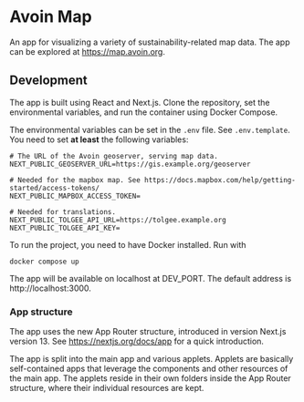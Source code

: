 # Avoin Map

An app for visualizing a variety of sustainability-related map data. The app can be explored at https://map.avoin.org.

## Development

The app is built using React and Next.js. Clone the repository, set the environmental variables, and run the container using Docker Compose.

The environmental variables can be set in the `.env` file. See `.env.template`.
You need to set **at least** the following variables:

```
# The URL of the Avoin geoserver, serving map data.
NEXT_PUBLIC_GEOSERVER_URL=https://gis.example.org/geoserver

# Needed for the mapbox map. See https://docs.mapbox.com/help/getting-started/access-tokens/
NEXT_PUBLIC_MAPBOX_ACCESS_TOKEN=

# Needed for translations.
NEXT_PUBLIC_TOLGEE_API_URL=https://tolgee.example.org
NEXT_PUBLIC_TOLGEE_API_KEY=
```

To run the project, you need to have Docker installed. Run with

```
docker compose up
```

The app will be available on localhost at DEV_PORT. The default address is http://localhost:3000.

### App structure

The app uses the new App Router structure, introduced in version Next.js version 13. See https://nextjs.org/docs/app for a quick introduction.

The app is split into the main app and various applets. Applets are basically self-contained apps that leverage the components and other resources of the main app. The applets reside in their own folders inside the App Router structure, where their individual resources are kept.
